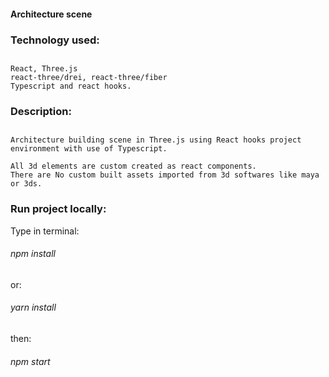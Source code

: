 #### Architecture scene

### Technology used:
##
    React, Three.js
    react-three/drei, react-three/fiber
    Typescript and react hooks.
    
### Description:
## 
    Architecture building scene in Three.js using React hooks project environment with use of Typescript.  
    
    All 3d elements are custom created as react components.
    There are No custom built assets imported from 3d softwares like maya or 3ds.
    
    

### Run project locally:
Type in terminal:
###### npm install 
or:
###### yarn install
then:
###### npm start
